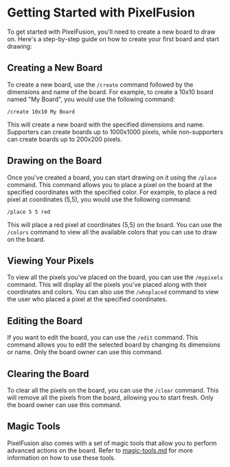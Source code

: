 # Getting Started with PixelFusion

To get started with PixelFusion, you'll need to create a new board to draw on. Here's a step-by-step guide on how to create your first board and start drawing:

## Creating a New Board

To create a new board, use the `/create` command followed by the dimensions and name of the board. For example, to create a 10x10 board named "My Board", you would use the following command:

```
/create 10x10 My Board
```

This will create a new board with the specified dimensions and name. Supporters can create boards up to 1000x1000 pixels, while non-supporters can create boards up to 200x200 pixels.

## Drawing on the Board

Once you've created a board, you can start drawing on it using the `/place` command. This command allows you to place a pixel on the board at the specified coordinates with the specified color. For example, to place a red pixel at coordinates (5,5), you would use the following command:

```
/place 5 5 red
```

This will place a red pixel at coordinates (5,5) on the board. You can use the `/colors` command to view all the available colors that you can use to draw on the board.

## Viewing Your Pixels

To view all the pixels you've placed on the board, you can use the `/mypixels` command. This will display all the pixels you've placed along with their coordinates and colors. You can also use the `/whoplaced` command to view the user who placed a pixel at the specified coordinates.

## Editing the Board

If you want to edit the board, you can use the `/edit` command. This command allows you to edit the selected board by changing its dimensions or name. Only the board owner can use this command.

## Clearing the Board

To clear all the pixels on the board, you can use the `/clear` command. This will remove all the pixels from the board, allowing you to start fresh. Only the board owner can use this command.

## Magic Tools

PixelFusion also comes with a set of magic tools that allow you to perform advanced actions on the board. Refer to [magic-tools.md](magic-tools.md) for more information on how to use these tools.